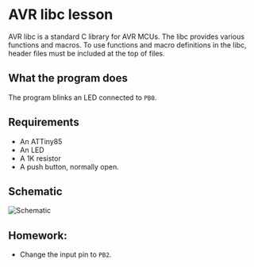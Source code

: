 # AVR libc lesson

AVR libc is a standard C library for AVR MCUs. The libc provides various
functions and macros. To use functions and macro definitions in the libc,
header files must be included at the top of files.

## What the program does

The program blinks an LED connected to `PB0`.

## Requirements

* An ATTiny85
* An LED
* A 1K resistor
* A push button, normally open.

## Schematic

![Schematic](kicad/avr-libc.svg)

## Homework:

* Change the input pin to `PB2`.
